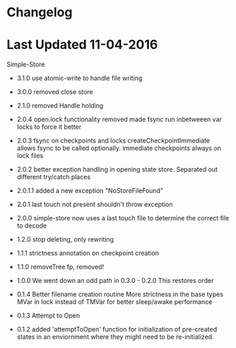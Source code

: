 # Changelog

# Last Updated 11-04-2016	

Simple-Store
+ 3.1.0
  use atomic-write to handle file writing
+ 3.0.0
  removed close store  
+ 2.1.0
  removed Handle holding
+ 2.0.4
  open.lock functionality removed
  made fsync run inbetweeen var locks to force it better
	
+ 2.0.3
  fsync on checkpoints and locks
  createCheckpointImmediate allows fsync to be called optionally.
  immediate checkpoints always on lock files
	
+ 2.0.2
   better exception handling in opening state store.
   Separated out different try/catch places
+ 2.0.1.1
   added a new exception "NoStoreFileFound"
+ 2.0.1
   last touch not present shouldn't throw exception
+ 2.0.0
   simple-store now uses a last touch file to determine the correct file to decode
+ 1.2.0
   stop deleting, only rewriting
+ 1.1.1
   strictness annotation on checkpoint creation
+ 1.1.0
   removeTree fp, removed!
+ 1.0.0
	We went down an odd path in 0.3.0 - 0.2.0
	This restores order
	
+ 0.1.4
  Better filename creation routine
  More strictness in the base types
  MVar in lock instead of TMVar for better sleep/awake performance

+ 0.1.3
  Attempt to Open
+ 0.1.2
  added 'attemptToOpen' function for initialization of pre-created states in an
  enviornment where they might need to be re-initialized.

